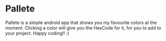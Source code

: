 # Pallete

Pallete is a simple android app that shows you my favourite colors at the moment.
Clicking a color will give you the HexCode for it, for you to add to your project.
Happy coding!! :)
